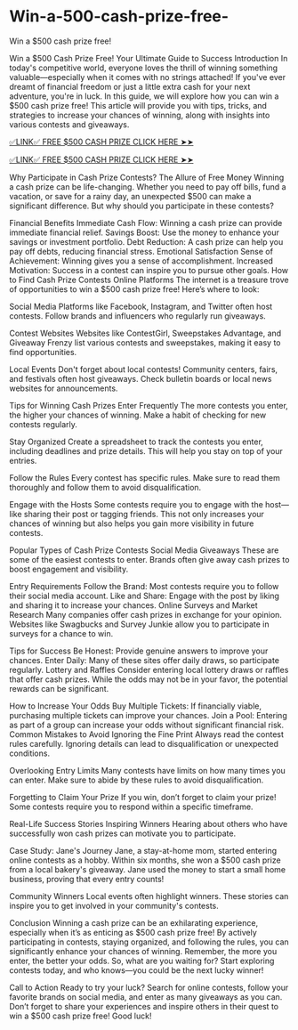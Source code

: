 # Win-a-500-cash-prize-free-
Win a $500 cash prize free!

Win a $500 Cash Prize Free! Your Ultimate Guide to Success
Introduction
In today's competitive world, everyone loves the thrill of winning something valuable—especially when it comes with no strings attached! If you've ever dreamt of financial freedom or just a little extra cash for your next adventure, you're in luck. In this guide, we will explore how you can win a $500 cash prize free! This article will provide you with tips, tricks, and strategies to increase your chances of winning, along with insights into various contests and giveaways.


[✅LINK✅ FREE $500 CASH PRIZE CLICK HERE ➤➤](https://tinyurl.com/3tvxhzzs)

[✅LINK✅ FREE $500 CASH PRIZE CLICK HERE ➤➤](https://tinyurl.com/3tvxhzzs)

Why Participate in Cash Prize Contests?
The Allure of Free Money
Winning a cash prize can be life-changing. Whether you need to pay off bills, fund a vacation, or save for a rainy day, an unexpected $500 can make a significant difference. But why should you participate in these contests?

Financial Benefits
Immediate Cash Flow: Winning a cash prize can provide immediate financial relief.
Savings Boost: Use the money to enhance your savings or investment portfolio.
Debt Reduction: A cash prize can help you pay off debts, reducing financial stress.
Emotional Satisfaction
Sense of Achievement: Winning gives you a sense of accomplishment.
Increased Motivation: Success in a contest can inspire you to pursue other goals.
How to Find Cash Prize Contests
 Online Platforms
The internet is a treasure trove of opportunities to win a $500 cash prize free! Here’s where to look:

Social Media
Platforms like Facebook, Instagram, and Twitter often host contests. Follow brands and influencers who regularly run giveaways.

Contest Websites
Websites like ContestGirl, Sweepstakes Advantage, and Giveaway Frenzy list various contests and sweepstakes, making it easy to find opportunities.

Local Events
Don't forget about local contests! Community centers, fairs, and festivals often host giveaways. Check bulletin boards or local news websites for announcements.

Tips for Winning Cash Prizes
Enter Frequently
The more contests you enter, the higher your chances of winning. Make a habit of checking for new contests regularly.

Stay Organized
Create a spreadsheet to track the contests you enter, including deadlines and prize details. This will help you stay on top of your entries.

Follow the Rules
Every contest has specific rules. Make sure to read them thoroughly and follow them to avoid disqualification.

Engage with the Hosts
Some contests require you to engage with the host—like sharing their post or tagging friends. This not only increases your chances of winning but also helps you gain more visibility in future contests.

Popular Types of Cash Prize Contests
Social Media Giveaways
These are some of the easiest contests to enter. Brands often give away cash prizes to boost engagement and visibility.

Entry Requirements
Follow the Brand: Most contests require you to follow their social media account.
Like and Share: Engage with the post by liking and sharing it to increase your chances.
Online Surveys and Market Research
Many companies offer cash prizes in exchange for your opinion. Websites like Swagbucks and Survey Junkie allow you to participate in surveys for a chance to win.

Tips for Success
Be Honest: Provide genuine answers to improve your chances.
Enter Daily: Many of these sites offer daily draws, so participate regularly.
Lottery and Raffles
Consider entering local lottery draws or raffles that offer cash prizes. While the odds may not be in your favor, the potential rewards can be significant.

How to Increase Your Odds
Buy Multiple Tickets: If financially viable, purchasing multiple tickets can improve your chances.
Join a Pool: Entering as part of a group can increase your odds without significant financial risk.
Common Mistakes to Avoid
Ignoring the Fine Print
Always read the contest rules carefully. Ignoring details can lead to disqualification or unexpected conditions.

Overlooking Entry Limits
Many contests have limits on how many times you can enter. Make sure to abide by these rules to avoid disqualification.

Forgetting to Claim Your Prize
If you win, don’t forget to claim your prize! Some contests require you to respond within a specific timeframe.

Real-Life Success Stories
Inspiring Winners
Hearing about others who have successfully won cash prizes can motivate you to participate.

Case Study: Jane's Journey
Jane, a stay-at-home mom, started entering online contests as a hobby. Within six months, she won a $500 cash prize from a local bakery's giveaway. Jane used the money to start a small home business, proving that every entry counts!

Community Winners
Local events often highlight winners. These stories can inspire you to get involved in your community's contests.

Conclusion
Winning a cash prize can be an exhilarating experience, especially when it’s as enticing as $500 cash prize free! By actively participating in contests, staying organized, and following the rules, you can significantly enhance your chances of winning. Remember, the more you enter, the better your odds. So, what are you waiting for? Start exploring contests today, and who knows—you could be the next lucky winner!

Call to Action
Ready to try your luck? Search for online contests, follow your favorite brands on social media, and enter as many giveaways as you can. Don’t forget to share your experiences and inspire others in their quest to win a $500 cash prize free! Good luck!
